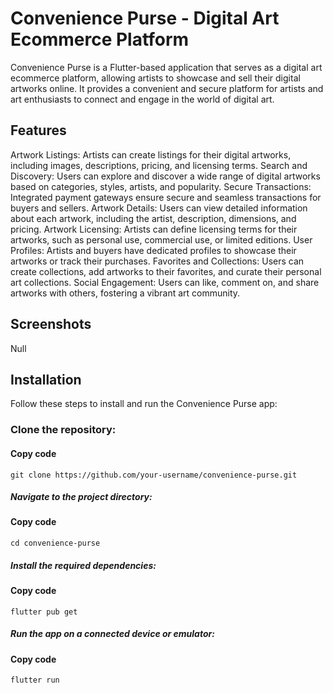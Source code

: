 # Convenience Purse - Digital Art Ecommerce Platform

Convenience Purse is a Flutter-based application that serves as a digital art ecommerce platform, allowing artists to showcase and sell their digital artworks online. It provides a convenient and secure platform for artists and art enthusiasts to connect and engage in the world of digital art.

## Features

Artwork Listings: Artists can create listings for their digital artworks, including images, descriptions, pricing, and licensing terms.
Search and Discovery: Users can explore and discover a wide range of digital artworks based on categories, styles, artists, and popularity.
Secure Transactions: Integrated payment gateways ensure secure and seamless transactions for buyers and sellers.
Artwork Details: Users can view detailed information about each artwork, including the artist, description, dimensions, and pricing.
Artwork Licensing: Artists can define licensing terms for their artworks, such as personal use, commercial use, or limited editions.
User Profiles: Artists and buyers have dedicated profiles to showcase their artworks or track their purchases.
Favorites and Collections: Users can create collections, add artworks to their favorites, and curate their personal art collections.
Social Engagement: Users can like, comment on, and share artworks with others, fostering a vibrant art community.

## Screenshots

Null

## Installation

Follow these steps to install and run the Convenience Purse app:

### Clone the repository:

#### Copy code

```git clone https://github.com/your-username/convenience-purse.git```

##### Navigate to the project directory:

#### Copy code

```cd convenience-purse```

##### Install the required dependencies:

#### Copy code

```flutter pub get```

##### Run the app on a connected device or emulator:

#### Copy code

```flutter run```
